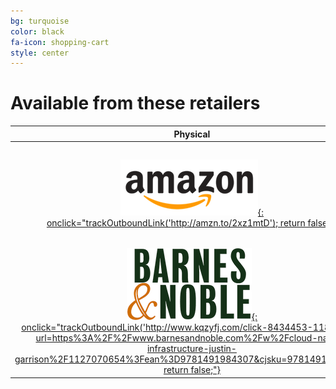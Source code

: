 ```yaml
---
bg: turquoise
color: black
fa-icon: shopping-cart
style: center
---
```


# Available from these retailers

<center>

| **Physical** | **E-book** | **DRM Free** |
| :------: | :------: | :------: |
| [![Amazon](/img/amazon.png){: onclick="trackOutboundLink('http://amzn.to/2xz1mtD'); return false;"}](http://amzn.to/2xz1mtD) | [![Safari Books Online](/img/safari.png){: onclick="trackOutboundLink('http://www.jdoqocy.com/click-4959148-11290546?url=https%3A%2F%2Fwww.safaribooksonline.com%2Flibrary%2Fview%2Fcloud-native-infrastructure%2F9781491984291'); return false;"}](http://www.jdoqocy.com/click-4959148-11290546?url=https%3A%2F%2Fwww.safaribooksonline.com%2Flibrary%2Fview%2Fcloud-native-infrastructure%2F9781491984291) | [![Google Play](/img/google_play.png){: onclick="trackOutboundLink('https://play.google.com/store/books/details/Justin_Garrison_Cloud_Native_Infrastructure?id=1Fk7DwAAQBAJ'); return false;"}](https://play.google.com/store/books/details/Justin_Garrison_Cloud_Native_Infrastructure?id=1Fk7DwAAQBAJ) |
| [![Barnes and Nobel](/img/bn.png){: onclick="trackOutboundLink('http://www.kqzyfj.com/click-8434453-11811597?url=https%3A%2F%2Fwww.barnesandnoble.com%2Fw%2Fcloud-native-infrastructure-justin-garrison%2F1127070654%3Fean%3D9781491984307&cjsku=9781491984307'); return false;"}](http://www.kqzyfj.com/click-8434453-11811597?url=https%3A%2F%2Fwww.barnesandnoble.com%2Fw%2Fcloud-native-infrastructure-justin-garrison%2F1127070654%3Fean%3D9781491984307&cjsku=9781491984307) | [![Amazon Kindle](/img/amazon_kindle.png){: onclick="trackOutboundLink('http://amzn.to/2gO1MD2'); return false;"}](http://amzn.to/2gO1MD2) | [![eBooks](/img/ebooks.png){: onclick="trackOutboundLink('https://www.ebooks.com/95895764/cloud-native-infrastructure/garrison-justin-nova-kris/'); return false;"}](https://www.ebooks.com/95895764/cloud-native-infrastructure/garrison-justin-nova-kris/) |

</center>
